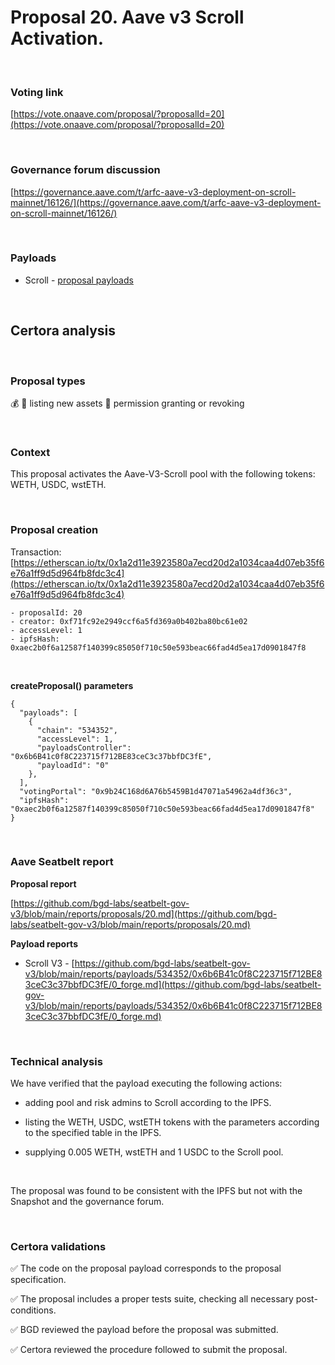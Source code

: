 # Proposal 20. Aave v3 Scroll Activation.

<br>

### Voting link

[https://vote.onaave.com/proposal/?proposalId=20](https://vote.onaave.com/proposal/?proposalId=20)

<br>

### Governance forum discussion

[https://governance.aave.com/t/arfc-aave-v3-deployment-on-scroll-mainnet/16126/](https://governance.aave.com/t/arfc-aave-v3-deployment-on-scroll-mainnet/16126/)

<br>

### Payloads

* Scroll - [proposal payloads](https://scrollscan.com/address/0x2B25cb729D90630395Cd3140f3460a73A41Fe5f0#code#F1#L23)

<br>

## Certora analysis

<br>

### Proposal types

:moneybag: :receipt: listing new assets
:handshake: permission granting or revoking

<br>

### Context

This proposal activates the Aave-V3-Scroll pool with the following tokens: WETH, USDC, wstETH.

<br>

### Proposal creation

Transaction: [https://etherscan.io/tx/0x1a2d11e3923580a7ecd20d2a1034caa4d07eb35f6e76a1ff9d5d964fb8fdc3c4](https://etherscan.io/tx/0x1a2d11e3923580a7ecd20d2a1034caa4d07eb35f6e76a1ff9d5d964fb8fdc3c4)

```
- proposalId: 20
- creator: 0xf71fc92e2949ccf6a5fd369a0b402ba80bc61e02
- accessLevel: 1
- ipfsHash: 0xaec2b0f6a12587f140399c85050f710c50e593beac66fad4d5ea17d0901847f8
```

<br>

**createProposal() parameters**

```
{
  "payloads": [
    {
      "chain": "534352",
      "accessLevel": 1,
      "payloadsController": "0x6b6B41c0f8C223715f712BE83ceC3c37bbfDC3fE",
      "payloadId": "0"
    },
  ],
  "votingPortal": "0x9b24C168d6A76b5459B1d47071a54962a4df36c3",
  "ipfsHash": "0xaec2b0f6a12587f140399c85050f710c50e593beac66fad4d5ea17d0901847f8"
}
```

<br>

### Aave Seatbelt report

**Proposal report**

[https://github.com/bgd-labs/seatbelt-gov-v3/blob/main/reports/proposals/20.md](https://github.com/bgd-labs/seatbelt-gov-v3/blob/main/reports/proposals/20.md)

**Payload reports**

* Scroll V3 - [https://github.com/bgd-labs/seatbelt-gov-v3/blob/main/reports/payloads/534352/0x6b6B41c0f8C223715f712BE83ceC3c37bbfDC3fE/0_forge.md](https://github.com/bgd-labs/seatbelt-gov-v3/blob/main/reports/payloads/534352/0x6b6B41c0f8C223715f712BE83ceC3c37bbfDC3fE/0_forge.md)

<br>

### Technical analysis

We have verified that the payload executing the following actions:

- adding pool and risk admins to Scroll according to the IPFS.

- listing the WETH, USDC, wstETH tokens with the parameters according to the specified table in the IPFS. 

- supplying 0.005 WETH, wstETH and 1 USDC to the Scroll pool.

<br>

The proposal was found to be consistent with the IPFS but not with the Snapshot and the governance forum.

<br>

### Certora validations

:white_check_mark: The code on the proposal payload corresponds to the proposal specification.

:white_check_mark: The proposal includes a proper tests suite, checking all necessary post-conditions.

:white_check_mark: BGD reviewed the payload before the proposal was submitted.

:white_check_mark: Certora reviewed the procedure followed to submit the proposal.
